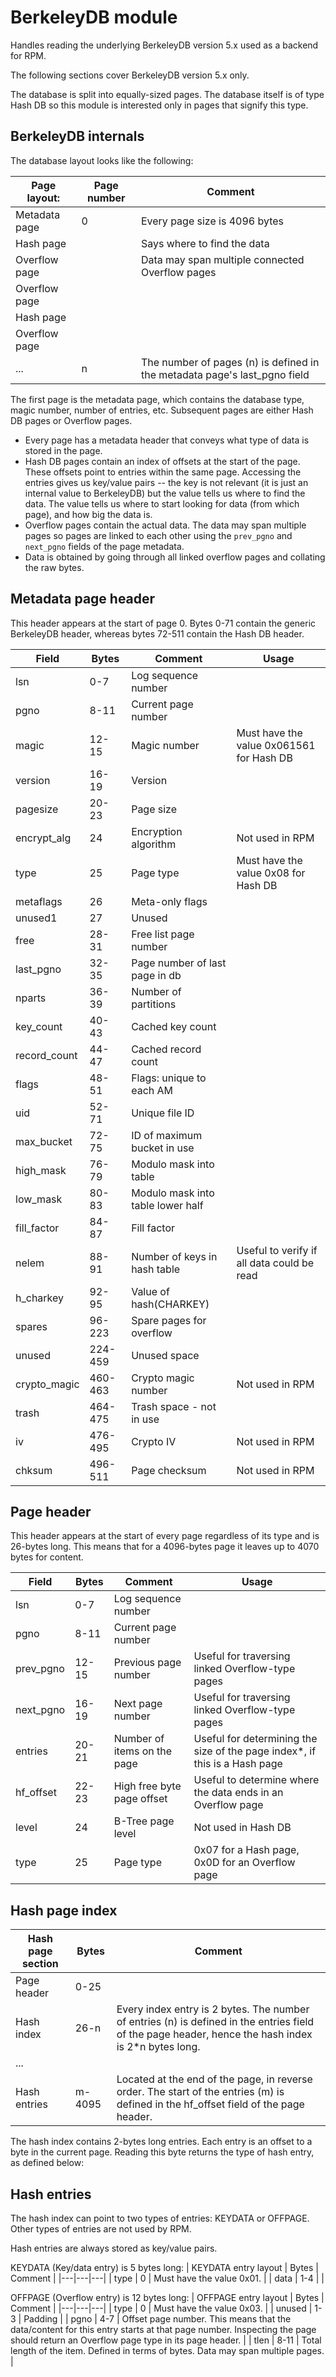 # BerkeleyDB module #

Handles reading the underlying BerkeleyDB version 5.x used as a backend for RPM.

The following sections cover BerkeleyDB version 5.x only.

The database is split into equally-sized pages. The database itself is of type Hash DB so this module is interested only in pages that signify this type.

## BerkeleyDB internals ##

The database layout looks like the following:

| Page layout: | Page number | Comment |
|---|---|---|
| Metadata page | 0 | Every page size is 4096 bytes |
| Hash page | | Says where to find the data |
| Overflow page | | Data may span multiple connected Overflow pages |
| Overflow page | | |
| Hash page | | |
| Overflow page | | |
| ... | n | The number of pages (n) is defined in the metadata page's last_pgno field |

The first page is the metadata page, which contains the database type, magic number, number of entries, etc. Subsequent pages are either Hash DB pages or Overflow pages.

- Every page has a metadata header that conveys what type of data is stored in the page.
- Hash DB pages contain an index of offsets at the start of the page. These offsets point to entries within the same page. Accessing the entries gives us key/value pairs -- the key is not relevant (it is just an internal value to BerkeleyDB) but the value tells us where to find the data. The value tells us where to start looking for data (from which page), and how big the data is.
- Overflow pages contain the actual data. The data may span multiple pages so pages are linked to each other using the `prev_pgno` and `next_pgno` fields of the page metadata.
- Data is obtained by going through all linked overflow pages and collating the raw bytes.

## Metadata page header ##

This header appears at the start of page 0.
Bytes 0-71 contain the generic BerkeleyDB header, whereas bytes 72-511 contain the Hash DB header.

| Field | Bytes | Comment | Usage
|---|---|---|---|
| lsn | 0-7 | Log sequence number | |
| pgno | 8-11 | Current page number | |
| magic | 12-15 | Magic number | Must have the value 0x061561 for Hash DB |
| version | 16-19 | Version | |
| pagesize | 20-23 | Page size | |
| encrypt_alg | 24 | Encryption algorithm | Not used in RPM |
| type | 25 | Page type | Must have the value 0x08 for Hash DB |
| metaflags | 26 | Meta-only flags | |
| unused1 | 27 | Unused | |
| free | 28-31 | Free list page number | |
| last_pgno | 32-35 | Page number of last page in db | |
| nparts | 36-39 | Number of partitions | |
| key_count | 40-43 | Cached key count | |
| record_count | 44-47 | Cached record count | |
| flags | 48-51 | Flags: unique to each AM | |
| uid | 52-71 | Unique file ID | |
| max_bucket | 72-75 | ID of maximum bucket in use | |
| high_mask | 76-79 | Modulo mask into table | |
| low_mask | 80-83 | Modulo mask into table lower half | |
| fill_factor | 84-87 | Fill factor | |
| nelem | 88-91 | Number of keys in hash table | Useful to verify if all data could be read |
| h_charkey | 92-95 | Value of hash(CHARKEY) | |
| spares | 96-223 | Spare pages for overflow | |
| unused | 224-459 | Unused space | |
| crypto_magic | 460-463 | Crypto magic number | Not used in RPM |
| trash | 464-475 | Trash space - not in use | |
| iv | 476-495 | Crypto IV |  Not used in RPM |
| chksum | 496-511 | Page checksum | Not used in RPM |

## Page header ##

This header appears at the start of every page regardless of its type and is 26-bytes long. This means that for a 4096-bytes page it leaves up to 4070 bytes for content.

| Field | Bytes | Comment | Usage
|---|---|---|---|
| lsn | 0-7 | Log sequence number | |
| pgno | 8-11 | Current page number | |
| prev_pgno | 12-15 | Previous page number | Useful for traversing linked Overflow-type pages |
| next_pgno | 16-19 | Next page number | Useful for traversing linked Overflow-type pages |
| entries | 20-21 | Number of items on the page | Useful for determining the size of the page index*, if this is a Hash page |
| hf_offset | 22-23 | High free byte page offset | Useful to determine where the data ends in an Overflow page |
| level | 24 | B-Tree page level | Not used in Hash DB |
| type | 25 | Page type | 0x07 for a Hash page, 0x0D for an Overflow page |

## Hash page index ##

| Hash page section | Bytes | Comment
|---|---|---|
| Page header | 0-25 | |
| Hash index | 26-n | Every index entry is 2 bytes. The number of entries (n) is defined in the entries field of the page header, hence the hash index is 2*n bytes long. |
| ... |
| Hash entries | m-4095 | Located at the end of the page, in reverse order. The start of the entries (m) is defined in the hf_offset field of the page header. |

The hash index contains 2-bytes long entries. Each entry is an offset to a byte in the current page. Reading this byte returns the type of hash entry, as defined below:

## Hash entries ##

The hash index can point to two types of entries: KEYDATA or OFFPAGE. Other types of entries are not used by RPM.

Hash entries are always stored as key/value pairs.

KEYDATA (Key/data entry) is 5 bytes long:
| KEYDATA entry layout | Bytes | Comment |
|---|---|---|
| type | 0 | Must have the value 0x01. |
| data | 1-4 | |

OFFPAGE (Overflow entry) is 12 bytes long:
| OFFPAGE entry layout | Bytes | Comment |
|---|---|---|
| type | 0 | Must have the value 0x03. |
| unused | 1-3 | Padding |
| pgno | 4-7 | Offset page number. This means that the data/content for this entry starts at that page number. Inspecting the page should return an Overflow page type in its page header. |
| tlen | 8-11 | Total length of the item. Defined in terms of bytes. Data may span multiple pages. | 
